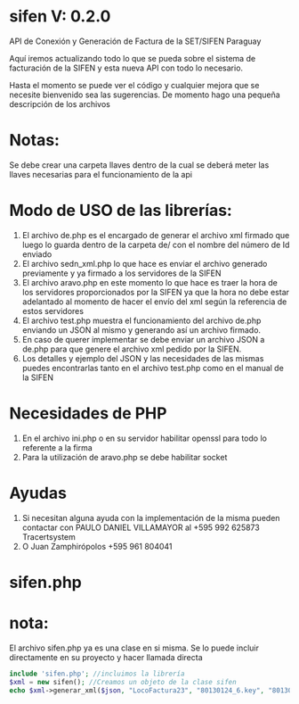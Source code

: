 # sifen V: 0.2.0
API de Conexión y Generación de Factura de la SET/SIFEN Paraguay

Aquí iremos actualizando todo lo que se pueda sobre el sistema de facturación de la SIFEN y esta nueva API con todo lo necesario.

Hasta el momento se puede ver el código y cualquier mejora que se necesite bienvenido sea las sugerencias.
De momento hago una pequeña descripción de los archivos

# Notas:
Se debe crear una carpeta llaves dentro de la cual se deberá meter las llaves necesarias para el funcionamiento de la api

# Modo de USO de las librerías:
1. El archivo de.php es el encargado de generar el archivo xml firmado que luego lo guarda dentro de la carpeta de/ con el nombre del número de Id enviado
2. El archivo sedn_xml.php lo que hace es enviar el archivo generado previamente y ya firmado a los servidores de la SIFEN
3. El archivo aravo.php en este momento lo que hace es traer la hora de los servidores proporcionados por la SIFEN ya que la hora no debe estar adelantado al momento de hacer el envío del xml según la referencia de estos servidores
4. El archivo test.php muestra el funcionamiento del archivo de.php enviando un JSON al mismo y generando así un archivo firmado.
5. En caso de querer implementar se debe enviar un archivo JSON a de.php para que genere el archivo xml pedido por la SIFEN.
6. Los detalles y ejemplo del JSON y las necesidades de las mismas puedes encontrarlas tanto en el archivo test.php como en el manual de la SIFEN

# Necesidades de PHP
1. En el archivo ini.php o en su servidor habilitar openssl para todo lo referente a la firma
2. Para la utilización de aravo.php se debe habilitar socket

# Ayudas
1. Si necesitan alguna ayuda con la implementación de la misma pueden contactar con PAULO DANIEL VILLAMAYOR al +595 992 625873 Tracertsystem
2. O Juan Zamphirópolos +595 961 804041

# sifen.php
# nota:
El archivo sifen.php ya es una clase en si misma.
Se lo puede incluir directamente en su proyecto y hacer llamada directa

```php
include 'sifen.php'; //incluimos la librería
$xml = new sifen(); //Creamos un objeto de la clase sifen
echo $xml->generar_xml($json, "LocoFactura23", "80130124_6.key", "80130124_6.pub"); //Llamamos a la función generar_xml enviando los parametros a ser usados
```